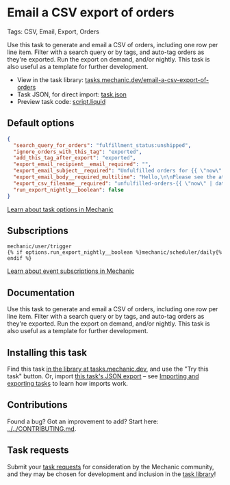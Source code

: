 # Email a CSV export of orders

Tags: CSV, Email, Export, Orders

Use this task to generate and email a CSV of orders, including one row per line item. Filter with a search query or by tags, and auto-tag orders as they're exported. Run the export on demand, and/or nightly. This task is also useful as a template for further development.

* View in the task library: [tasks.mechanic.dev/email-a-csv-export-of-orders](https://tasks.mechanic.dev/email-a-csv-export-of-orders)
* Task JSON, for direct import: [task.json](../../tasks/email-a-csv-export-of-orders.json)
* Preview task code: [script.liquid](./script.liquid)

## Default options

```json
{
  "search_query_for_orders": "fulfillment_status:unshipped",
  "ignore_orders_with_this_tag": "exported",
  "add_this_tag_after_export": "exported",
  "export_email_recipient__email_required": "",
  "export_email_subject__required": "Unfulfilled orders for {{ \"now\" | date: \"%Y-%m-%d\" }}",
  "export_email_body__required_multiline": "Hello,\n\nPlease see the attachment for currently unfulfilled orders.\n\nThanks,\nMechanic, for {{ shop.name }}",
  "export_csv_filename__required": "unfulfilled-orders-{{ \"now\" | date: \"%Y-%m-%d\" }}",
  "run_export_nightly__boolean": false
}
```

[Learn about task options in Mechanic](https://learn.mechanic.dev/core/tasks/options)

## Subscriptions

```liquid
mechanic/user/trigger
{% if options.run_export_nightly__boolean %}mechanic/scheduler/daily{% endif %}
```

[Learn about event subscriptions in Mechanic](https://learn.mechanic.dev/core/tasks/subscriptions)

## Documentation

Use this task to generate and email a CSV of orders, including one row per line item. Filter with a search query or by tags, and auto-tag orders as they're exported. Run the export on demand, and/or nightly. This task is also useful as a template for further development.

## Installing this task

Find this task [in the library at tasks.mechanic.dev](https://tasks.mechanic.dev/email-a-csv-export-of-orders), and use the "Try this task" button. Or, import [this task's JSON export](../../tasks/email-a-csv-export-of-orders.json) – see [Importing and exporting tasks](https://learn.mechanic.dev/core/tasks/import-and-export) to learn how imports work.

## Contributions

Found a bug? Got an improvement to add? Start here: [../../CONTRIBUTING.md](../../CONTRIBUTING.md).

## Task requests

Submit your [task requests](https://mechanic.canny.io/task-requests) for consideration by the Mechanic community, and they may be chosen for development and inclusion in the [task library](https://tasks.mechanic.dev/)!
